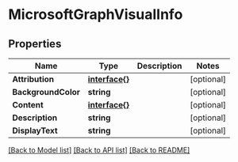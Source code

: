 # MicrosoftGraphVisualInfo

## Properties

Name | Type | Description | Notes
------------ | ------------- | ------------- | -------------
**Attribution** | [**interface{}**](.md) |  | [optional] 
**BackgroundColor** | **string** |  | [optional] 
**Content** | [**interface{}**](.md) |  | [optional] 
**Description** | **string** |  | [optional] 
**DisplayText** | **string** |  | [optional] 

[[Back to Model list]](../README.md#documentation-for-models) [[Back to API list]](../README.md#documentation-for-api-endpoints) [[Back to README]](../README.md)


